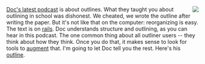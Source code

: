 <img src="http://scripting.com/images/2020/01/06/sayBlockchainAgain.png" border="0" align="right"><a href="http://scripting.com/2020/02/09/2020_02_08-oddcast.mp3">Doc's latest podcast</a> is about outlines. What they taught you about outlining in school was dishonest. We cheated, we wrote the outline after writing the paper. But it's not like that on the computer: reorganizing is easy. The text is on <a href="http://scripting.com/stories/2008/11/12/textOnRails.html">rails</a>. Doc understands structure and outlining, as you can hear in this podcast. The one common thing about all outliner users -- they think about how they think. Once you do that, it makes sense to look for tools to <a href="https://www.dougengelbart.org/content/view/138/">augment</a> that. I'm going to let Doc tell you the rest. Here's his <a href="http://instantoutliner.com/g9">outline</a>. 
